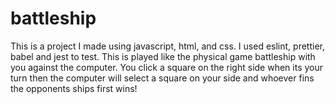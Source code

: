 # battleship

This is a project I made using javascript, html, and css. I used eslint, prettier, babel and jest to test. This is played like the physical game battleship with you against the computer. You click a square on the right side when its your turn then the computer will select a square on your side and whoever fins the opponents ships first wins!

